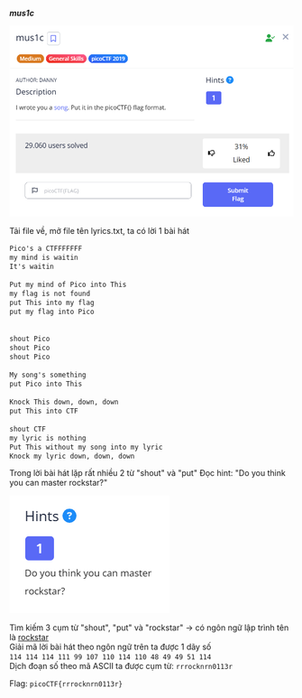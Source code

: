 ***mus1c***

![alt text](image.png)

Tải file về, mở file tên lyrics.txt, ta có lời 1 bài hát

```rockstar
Pico's a CTFFFFFFF
my mind is waitin
It's waitin

Put my mind of Pico into This
my flag is not found
put This into my flag
put my flag into Pico


shout Pico
shout Pico
shout Pico

My song's something
put Pico into This

Knock This down, down, down
put This into CTF

shout CTF
my lyric is nothing
Put This without my song into my lyric
Knock my lyric down, down, down
```

Trong lời bài hát lặp rất nhiều 2 từ "shout" và "put"
Đọc hint: "Do you think you can master rockstar?"

![alt text](image-2.png)

Tìm kiếm 3 cụm từ "shout", "put" và "rockstar" -> có ngôn ngữ lập trình tên là [rockstar](https://codewithrockstar.com/)<br>
Giải mã lời bài hát theo ngôn ngữ trên ta được 1 dãy số<br>
```114 114 114 111 99 107 110 114 110 48 49 49 51 114```<br>
Dịch đoạn số theo mã ASCII ta được cụm từ: ```rrrocknrn0113r```

Flag: ```picoCTF{rrrocknrn0113r}```